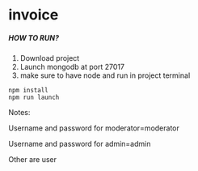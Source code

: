 # invoice
##### HOW TO RUN?

1) Download project
2) Launch mongodb at port 27017
3) make sure to have node and run in project terminal
```
npm install
npm run launch
```

Notes:

Username and password for moderator=moderator


Username and password for admin=admin


Other are user


